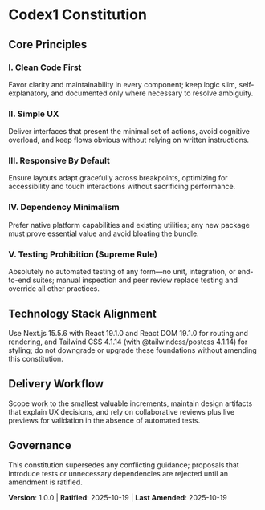 # Codex1 Constitution

## Core Principles

### I. Clean Code First
Favor clarity and maintainability in every component; keep logic slim, self-explanatory, and documented only where necessary to resolve ambiguity.

### II. Simple UX
Deliver interfaces that present the minimal set of actions, avoid cognitive overload, and keep flows obvious without relying on written instructions.

### III. Responsive By Default
Ensure layouts adapt gracefully across breakpoints, optimizing for accessibility and touch interactions without sacrificing performance.

### IV. Dependency Minimalism
Prefer native platform capabilities and existing utilities; any new package must prove essential value and avoid bloating the bundle.

### V. Testing Prohibition (Supreme Rule)
Absolutely no automated testing of any form—no unit, integration, or end-to-end suites; manual inspection and peer review replace testing and override all other practices.

## Technology Stack Alignment
Use Next.js 15.5.6 with React 19.1.0 and React DOM 19.1.0 for routing and rendering, and Tailwind CSS 4.1.14 (with @tailwindcss/postcss 4.1.14) for styling; do not downgrade or upgrade these foundations without amending this constitution.

## Delivery Workflow
Scope work to the smallest valuable increments, maintain design artifacts that explain UX decisions, and rely on collaborative reviews plus live previews for validation in the absence of automated tests.

## Governance
This constitution supersedes any conflicting guidance; proposals that introduce tests or unnecessary dependencies are rejected until an amendment is ratified.

**Version**: 1.0.0 | **Ratified**: 2025-10-19 | **Last Amended**: 2025-10-19
